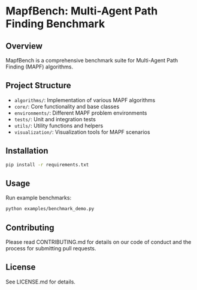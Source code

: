 # MapfBench: Multi-Agent Path Finding Benchmark

## Overview
MapfBench is a comprehensive benchmark suite for Multi-Agent Path Finding (MAPF) algorithms.

## Project Structure
- `algorithms/`: Implementation of various MAPF algorithms
- `core/`: Core functionality and base classes
- `environments/`: Different MAPF problem environments
- `tests/`: Unit and integration tests
- `utils/`: Utility functions and helpers
- `visualization/`: Visualization tools for MAPF scenarios

## Installation
```bash
pip install -r requirements.txt
```

## Usage
Run example benchmarks:
```bash
python examples/benchmark_demo.py 
```

## Contributing
Please read CONTRIBUTING.md for details on our code of conduct and the process for submitting pull requests.

## License
See LICENSE.md for details.

